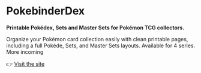 # PokebinderDex

**Printable Pokédex, Sets and Master Sets for Pokémon TCG collectors.**

Organize your Pokémon card collection easily with clean printable pages, including a full Pokéde, Sets, and Master Sets layouts. Available for 4 series. More incoming

👉 [Visit the site](https://pokebinderdex.github.io)
